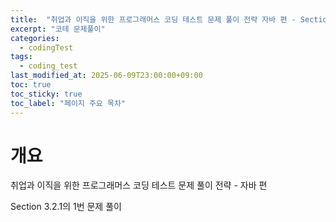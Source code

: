 ```yaml
---
title:  "취업과 이직을 위한 프로그래머스 코딩 테스트 문제 풀이 전략 자바 편 - Section3 - 3.2.1 - 2번 문제 풀이"
excerpt: "코테 문제풀이"
categories:
  - codingTest
tags:
  - coding_test
last_modified_at: 2025-06-09T23:00:00+09:00
toc: true
toc_sticky: true
toc_label: "페이지 주요 목차"
---
```


# 개요

취업과 이직을 위한 프로그래머스 코딩 테스트 문제 풀이 전략 - 자바 편

Section 3.2.1의 1번 문제 풀이
